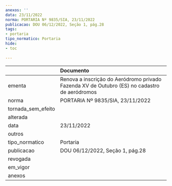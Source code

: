 ```yaml
---
anexos: ''
data: 23/11/2022
norma: PORTARIA Nº 9835/SIA, 23/11/2022
publicacao: DOU 06/12/2022, Seção 1, pág.28
tags:
- portaria
tipo_normatico: Portaria
hide: 
- toc 
 
---
```


|                    | Documento                                                                                    |
|:-------------------|:---------------------------------------------------------------------------------------------|
| ementa             | Renova a inscrição do Aeródromo privado Fazenda XV de Outubro (ES) no cadastro de aeródromos |
| norma              | PORTARIA Nº 9835/SIA, 23/11/2022                                                             |
| tornada_sem_efeito |                                                                                              |
| alterada           |                                                                                              |
| data               | 23/11/2022                                                                                   |
| outros             |                                                                                              |
| tipo_normatico     | Portaria                                                                                     |
| publicacao         | DOU 06/12/2022, Seção 1, pág.28                                                              |
| revogada           |                                                                                              |
| em_vigor           |                                                                                              |
| anexos             |                                                                                              |